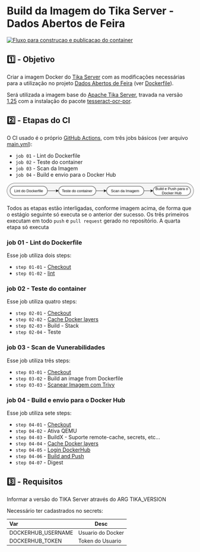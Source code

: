 # Build da Imagem do Tika Server - Dados Abertos de Feira

[![Fluxo para construcao e publicacao do container](https://github.com/mmmarceleza/iac-docker-tika/actions/workflows/main.yml/badge.svg)](https://github.com/mmmarceleza/iac-docker-tika/actions/workflows/main.yml)

## :one: - Objetivo

Criar a imagem Docker do [Tika Server](https://cwiki.apache.org/confluence/display/TIKA/TikaServer) com as modificações necessárias para a utilização no projeto [Dados Abertos de Feira](https://www.dadosabertosdefeira.com.br) (ver [Dockerfile](https://github.com/mmmarceleza/iac-docker-tika/blob/main/Dockerfile)). 

Será utilizada a imagem base do [Apache Tika Server](https://hub.docker.com/r/apache/tika), travada na versão [1.25](https://hub.docker.com/layers/apache/tika/1.25/images/sha256-5a02aa906dad24c2b65a53fc20f946ecdc495c3ebd04e680dfb953d3658706af?context=explore) com a instalação do pacote [tesseract-ocr-por](https://packages.debian.org/sid/graphics/tesseract-ocr-por).

## :two: - Etapas do CI

O CI usado é o próprio [GitHub Actions](https://github.com/features/actions), com três jobs básicos (ver arquivo [main.yml](https://github.com/DadosAbertosDeFeira/iac-docker-tika/blob/main/.github/workflows/main.yml)):

- `job 01` - Lint do Dockerfile
- `job 02` - Teste do container
- `job 03` - Scan da Imagem
- `job 04` - Build e envio para o Docker Hub

![fluxo-ci](img/fluxo-ci.png)

Todos as etapas estão interligadas, conforme imagem acima, de forma que o estágio seguinte só executa se o anterior der sucesso. Os três primeiros executam em todo `push` e `pull request` gerado no repositório. A quarta etapa só executa 

### job 01 - Lint do Dockerfile

Esse job utiliza dois steps:

- `step 01-01` - [Checkout](https://github.com/marketplace/actions/checkout)
- `step 01-02` - [lint](https://github.com/marketplace/actions/hadolint-action)

### job 02 - Teste do container

Esse job utiliza quatro steps:

- `step 02-01` - [Checkout](https://github.com/marketplace/actions/checkout)
- `step 02-02` - [Cache Docker layers](https://github.com/marketplace/actions/cache)
- `step 02-03` - Build - Stack
- `step 02-04` - Teste

### job 03 - Scan de Vunerabilidades

Esse job utiliza três steps:

- `step 03-01` - [Checkout](https://github.com/marketplace/actions/checkout)
- `step 03-02` - Build an image from Dockerfile
- `step 03-03` - [Scanear Imagem com Trivy](https://github.com/marketplace/actions/aqua-security-trivy)

### job 04 - Build e envio para o Docker Hub

Esse job utiliza sete steps:

- `step 04-01` - [Checkout](https://github.com/marketplace/actions/checkout)
- `step 04-02` - Ativa QEMU
- `step 04-03` - BuildX - Suporte remote-cache, secrets, etc...
- `step 04-04` - [Cache Docker layers](https://github.com/marketplace/actions/cache)
- `step 04-05` - [Login DockerHub](https://github.com/marketplace/actions/docker-login)
- `step 04-06` - [Build and Push](https://github.com/marketplace/actions/build-and-push-docker-images)
- `step 04-07` - Digest



## :three: - Requisitos

Informar a versão do TIKA Server através do ARG TIKA_VERSION

Necessário ter cadastrados no secrets:


 | Var | Desc |
 |:----- |-----|
 | DOCKERHUB_USERNAME  | Usuario do Docker |
 | DOCKERHUB_TOKEN  | Token do Usuario |
